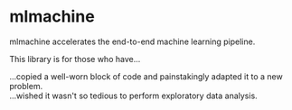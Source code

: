 # mlmachine

mlmachine accelerates the end-to-end machine learning pipeline.

This library is for those who have...

...copied a well-worn block of code and painstakingly adapted it to a new problem.  
...wished it wasn't so tedious to perform exploratory data analysis.



